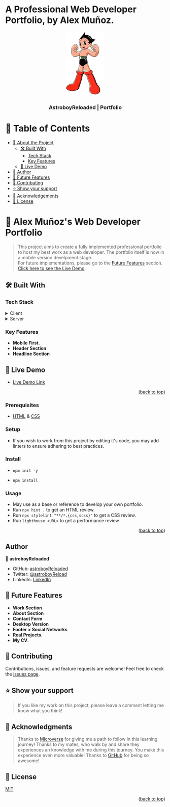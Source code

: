 # A Professional Web Developer Portfolio, by Alex Muñoz.

<a name="readme-top"></a>

<div align="center">
  <img src="images/icons/Astroboy-removebg.png" alt="logo" width="120"  height="auto" />
  <br/>
  <h3><b>AstroboyReloaded | Portfolio</b></h3>
</div>

<!-- TABLE OF CONTENTS -->

# 📗 Table of Contents

- [📖 About the Project](#about-project)
  - [🛠 Built With](#built-with)
    - [Tech Stack](#tech-stack)
    - [Key Features](#key-features)
  - [🚀 Live Demo](#live-demo)
- [👥 Author](#authors)
- [🔭 Future Features](#future-features)
- [🤝 Contributing](#contributing)
- [⭐️ Show your support](#support)
- [🙏 Acknowledgements](#acknowledgements)
- [📝 License](#license)

<!-- PROJECT DESCRIPTION -->

# 📖 Alex Muñoz's Web Developer Portfolio <a name="about-project"></a>

> This project aims to create a fully implemented professional portfolio to host my best work as a web developer. The portfolio itself is now in a mobile version develpment stage.
> <br> For future implementations, please go to the [Future Features](#future-features) section. [Click here to see the Live Demo](https://portfolio-setup-and-mobile-first.netlify.app/).

## 🛠 Built With <a name="built-with"></a>

### Tech Stack <a name="tech-stack"></a>

<details>
  <summary>Client</summary>
  <ul>
    <li><a href="https://https://html5.org//">HTML 5</a></li>
    <li><a href="https://www.w3.org/Style/CSS/Overview.en.html">CSS 3</a></li>
  </ul>
</details>
<details>
  <summary>Server</summary>
  <ul>
    <li><a href="https://docs.github.com/es/pages/getting-started-with-github-pages/configuring-a-publishing-source-for-your-github-pages-site">GitHub Pages</a></li>
  </ul>
</details>

<!-- Features -->

### Key Features <a name="key-features"></a>

- **Mobile First.**
- **Header Section**
- **Headline Section**

<!-- LIVE DEMO -->

## 🚀 Live Demo <a name="live-demo"></a>

- [Live Demo Link](https://portfolio-setup-and-mobile-first.netlify.app/)
<p align="right">(<a href="#readme-top">back to top</a>)</p>

### Prerequisites

- [HTML](https://www.w3.org/html/) & [CSS](https://www.w3.org/Style/CSS/Overview.en.html)

### Setup

- If you wish to work from this project by editing it's code, you may add linters to ensure adhering to best practices.

### Install

- `npm init -y`

- `npm install`

### Usage

- May use as a base or reference to develop your own portfolio.
- Run `npx hint .` to get an HTML review.
- Run `npx stylelint "**/*.{css,scss}"` to get a CSS review.
- Run `lighthouse <URL>` to get a performance review .
<p align="right">(<a href="#readme-top">back to top</a>)</p>

<!-- AUTHORS -->

## Author <a name="authors"></a>

👤 **astroboyReloaded**

- GitHub: [astroboyReloaded](https://github.com/astroboyReloaded)
- Twitter: [@astroboyReload](https://twitter.com/astroboyReload)
- LinkedIn: [LinkedIn](https://www.linkedin.com/in/astroboyreloaded/)

<!-- FUTURE FEATURES -->

## 🔭 Future Features <a name="future-features"></a>

- **Work Section**
- **About Section**
- **Contact Form**
- **Desktop Version**
- **Footer > Social Networks**
- **Real Projects**.
- **My CV**.

<!-- CONTRIBUTING -->

## 🤝 Contributing <a name="contributing"></a>

Contributions, issues, and feature requests are welcome!
Feel free to check the [issues page](../../issues/).

<!-- SUPPORT -->

## ⭐️ Show your support <a name="support"></a>

> If you like my work on this project, please leave a comment letting me know what you think!

<!-- ACKNOWLEDGEMENTS -->

## 🙏 Acknowledgments <a name="acknowledgements"></a>

> Thanks to [Microverse](https://www.microverse.org/) for giving me a path to follow in this learning journey!
> Thanks to my mates, who walk by and share they experiences an knowledge with me during this journey. You make this experience even more valuable!
> Thanks to [GitHub](https://github.com/) for being so awesome!

<!-- LICENSE -->

## 📝 License <a name="license"></a>

[MIT](https://mit-license.org/)

<p align="right">(<a href="#readme-top">back to top</a>)</p>
